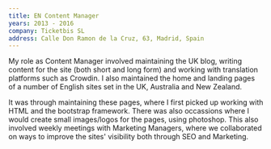 ```yaml
---
title: EN Content Manager
years: 2013 - 2016
company: Ticketbis SL
address: Calle Don Ramon de la Cruz, 63, Madrid, Spain
---
```

My role as Content Manager involved maintaining the UK blog, writing content for the site (both short and long form) and working with translation platforms such as Crowdin. I also maintained the home and landing pages of a number of English sites set in the UK, Australia and New Zealand. 

It was through maintaining these pages, where I first picked up working with HTML and the bootstrap framework. There was also occassions where I would create small images/logos for the pages, using photoshop. This also involved weekly meetings with Marketing Managers, where we collaborated on ways to improve the sites' visibility both through SEO and Marketing.